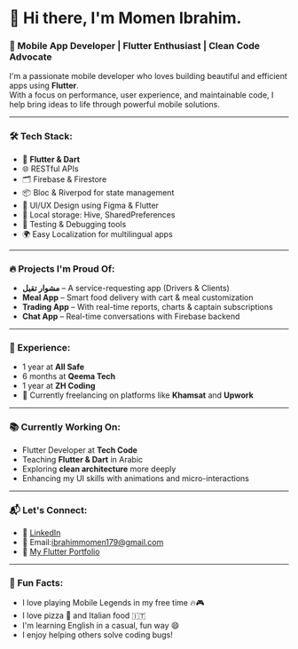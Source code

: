 # 👋 Hi there, I'm Momen Ibrahim.

### 🚀 Mobile App Developer | Flutter Enthusiast | Clean Code Advocate

I'm a passionate mobile developer who loves building beautiful and efficient apps using **Flutter**.  
With a focus on performance, user experience, and maintainable code, I help bring ideas to life through powerful mobile solutions.

---

### 🛠️ Tech Stack:
- 💙 **Flutter & Dart**
- 🌐 RESTful APIs
- 🗂️ Firebase & Firestore
- 📦 Bloc & Riverpod for state management
- 🎨 UI/UX Design using Figma & Flutter
- 🔐 Local storage: Hive, SharedPreferences
- 🧪 Testing & Debugging tools
- 🌍 Easy Localization for multilingual apps

---

### 🔥 Projects I'm Proud Of:
- **مشوار تقيل** – A service-requesting app (Drivers & Clients)
- **Meal App** – Smart food delivery with cart & meal customization
- **Trading App** – With real-time reports, charts & captain subscriptions
- **Chat App** – Real-time conversations with Firebase backend

---

### 💼 Experience:
- 1 year at **All Safe**
- 6 months at **Qeema Tech**
- 1 year at **ZH Coding**
- 🚀 Currently freelancing on platforms like **Khamsat** and **Upwork**

---

### 📚 Currently Working On:
- Flutter Developer at **Tech Code**
- Teaching **Flutter & Dart** in Arabic
- Exploring **clean architecture** more deeply
- Enhancing my UI skills with animations and micro-interactions

---

### 📬 Let's Connect:
- 💼 [LinkedIn]([https://www.linkedin.com](https://www.linkedin.com/in/momen-ibrahim-a18138216/))
 - 💌 Email:ibrahimmomen179@gmail.com
- 📱 [My Flutter Portfolio]([https://your-portfolio.com](https://drive.google.com/file/d/1qUR_mkL3kGw4uoWaTczR5OMOnQIL_Mb1/view?usp=drive_link))

---

### 🧠 Fun Facts:
- I love playing Mobile Legends in my free time 🔥🎮
- I love pizza 🍕 and Italian food 🇮🇹
- I'm learning English in a casual, fun way 😄
- I enjoy helping others solve coding bugs!
 

 
